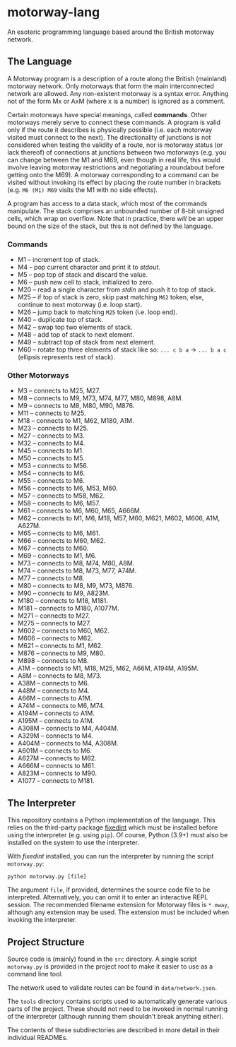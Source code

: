 # motorway-lang
An esoteric programming language based around the British motorway network.
## The Language
A Motorway program is a description of a route along the British (mainland) motorway network. Only motorways that form 
the main interconnected network are allowed. Any non-existent motorway is a syntax error. Anything not of the form Mx or
AxM (where x is a number) is ignored as a comment. 

Certain motorways have special meanings, called **commands**. Other motorways merely serve to connect these commands.
A program is valid only if the route it describes is physically possible (i.e. each motorway visited must connect to
the next). The directionality of junctions is not considered when testing the validity of a route, nor is motorway
status (or lack thereof) of connections at junctions between two motorways (e.g. you can change between the M1 and M69,
even though in real life, this would involve leaving motorway restrictions and negotiating a roundabout before getting
onto the M69). A motorway corresponding to a command can be visited without invoking its effect by placing the route
number in brackets (e.g. `M6 (M1) M69` visits the M1 with no side effects).

A program has access to a data stack, which most of the commands manipulate. The stack comprises an unbounded number of
8-bit unsigned cells, which wrap on overflow. Note that in practice, there _will_ be an upper bound on the size of the
stack, but this is not defined by the language.

### Commands
* M1 &ndash; increment top of stack.
* M4 &ndash; pop current character and print it to _stdout_.
* M5 &ndash; pop top of stack and discard the value.
* M6 &ndash; push new cell to stack, initialized to zero.
* M20 &ndash; read a single character from _stdin_ and push it to top of stack.
* M25 &ndash; if top of stack is zero, skip past matching `M62` token, else, continue to next motorway (i.e. loop start).
* M26 &ndash; jump back to matching `M25` token (i.e. loop end).
* M40 &ndash; duplicate top of stack.
* M42 &ndash; swap top two elements of stack.
* M48 &ndash; add top of stack to next element.
* M49 &ndash; subtract top of stack from next element.
* M60 &ndash; rotate top three elements of stack like so: `... c b a` -> `... b a c` (ellipsis represents rest of stack).

### Other Motorways
* M3 &ndash; connects to M25, M27.
* M8 &ndash; connects to M9, M73, M74, M77, M80, M898, A8M.
* M9 &ndash; connects to M8, M80, M90, M876.
* M11 &ndash; connects to M25.
* M18 &ndash; connects to M1, M62, M180, A1M.
* M23 &ndash; connects to M25.
* M27 &ndash; connects to M3.
* M32 &ndash; connects to M4.
* M45 &ndash; connects to M1.
* M50 &ndash; connects to M5.
* M53 &ndash; connects to M56.
* M54 &ndash; connects to M6.
* M55 &ndash; connects to M6.
* M56 &ndash; connects to M6, M53, M60.
* M57 &ndash; connects to M58, M62.
* M58 &ndash; connects to M6, M57.
* M61 &ndash; connects to M6, M60, M65, A666M.
* M62 &ndash; connects to M1, M6, M18, M57, M60, M621, M602, M606, A1M, A627M.
* M65 &ndash; connects to M6, M61.
* M66 &ndash; connects to M60, M62.
* M67 &ndash; connects to M60.
* M69 &ndash; connects to M1, M6.
* M73 &ndash; connects to M8, M74, M80, A8M.
* M74 &ndash; connects to M8, M73, M77, A74M.
* M77 &ndash; connects to M8.
* M80 &ndash; connects to M8, M9, M73, M876.
* M90 &ndash; connects to M9, A823M.
* M180 &ndash; connects to M18, M181.
* M181 &ndash; connects to M180, A1077M.
* M271 &ndash; connects to M27.
* M275 &ndash; connects to M27.
* M602 &ndash; connects to M60, M62.
* M606 &ndash; connects to M62.
* M621 &ndash; connects to M1, M62.
* M876 &ndash; connects to M9, M80.
* M898 &ndash; connects to M8.
* A1M &ndash; connects to M1, M18, M25, M62, A66M, A194M, A195M.
* A8M &ndash; connects to M8, M73.
* A38M &ndash; connects to M6.
* A48M &ndash; connects to M4.
* A66M &ndash; connects to A1M.
* A74M &ndash; connects to M6, M74.
* A194M &ndash; connects to A1M.
* A195M &ndash; connects to A1M.
* A308M &ndash; connects to M4, A404M.
* A329M &ndash; connects to M4.
* A404M &ndash; connects to M4, A308M.
* A601M &ndash; connects to M6.
* A627M &ndash; connects to M62.
* A666M &ndash; connects to M61.
* A823M &ndash; connects to M90.
* A1077 &ndash; connects to M181.

## The Interpreter
This repository contains a Python implementation of the language. This relies on the third-party package
[fixedint](https://pypi.org/project/fixedint/) which must be installed before using the interpreter (e.g. using `pip`).
Of course, Python (3.9+) must also be installed on the system to use the interpreter.

With _fixedint_ installed, you can run the interpreter by running the script `motorway.py`:

    python motorway.py [file]

The argument `file`, if provided, determines the source code file to be interpreted. Alternatively, you can omit it to
enter an interactive REPL session. The recommended filename extension for Motorway files is `*.mway`, although any
extension may be used. The extension must be included when invoking the interpreter.

## Project Structure
Source code is (mainly) found in the `src` directory. A single script `motorway.py` is provided in the project root to
make it easier to use as a command line tool.

The network used to validate routes can be found in `data/network.json`.

The `tools` directory contains scripts used to automatically generate various parts of the project. These should not
need to be invoked in normal running of the interpreter (although running them shouldn't break anything either).

The contents of these subdirectories are described in more detail in their individual READMEs.
